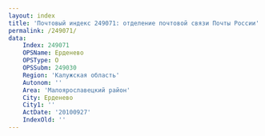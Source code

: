 ```yaml
---
layout: index
title: 'Почтовый индекс 249071: отделение почтовой связи Почты России'
permalink: /249071/
data:
    Index: 249071
    OPSName: Ерденево
    OPSType: О
    OPSSubm: 249030
    Region: 'Калужская область'
    Autonom: ''
    Area: 'Малоярославецкий район'
    City: Ерденево
    City1: ''
    ActDate: '20100927'
    IndexOld: ''
---
```

